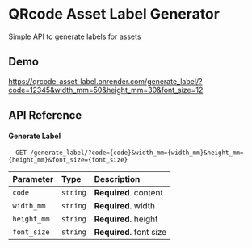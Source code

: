 
# QRcode Asset Label Generator

Simple API to generate labels for assets


## Demo

https://qrcode-asset-label.onrender.com/generate_label/?code=12345&width_mm=50&height_mm=30&font_size=12


## API Reference

#### Generate Label

```http
  GET /generate_label/?code={code}&width_mm={width_mm}&height_mm={height_mm}&font_size={font_size}
```

| Parameter | Type     | Description                       |
| :-------- | :------- | :-------------------------------- |
| `code`      | `string` | **Required**. content|
| `width_mm`  | `string` | **Required**. width |
| `height_mm` | `string` | **Required**. height |
| `font_size` | `string` | **Required**. font size|



